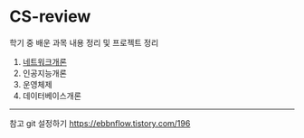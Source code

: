 # CS-review

학기 중 배운 과목 내용 정리 및 프로젝트 정리

1. [네트워크개론](https://github.com/jun4021/CS-review/tree/master/Network)
2. 인공지능개론
3. 운영체제
4. 데이터베이스개론

--------
참고
git 설정하기
https://ebbnflow.tistory.com/196
